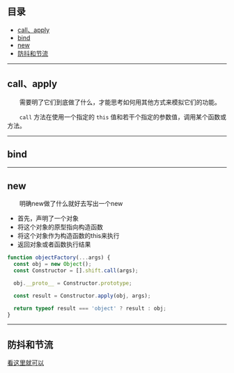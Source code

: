 ## **目录**
- [call、apply](#call-apply)
- [bind](#bind)
- [new](#new)
- [防抖和节流](#debounce-throttle)
---
## <span id="call-apply">**call、apply**</span>

&emsp;&emsp;需要明了它们到底做了什么，才能思考如何用其他方式来模拟它们的功能。

&emsp;&emsp;`call` 方法在使用一个指定的 `this` 值和若干个指定的参数值，调用某个函数或方法。

---
## <span id="bind">**bind**</span>


---
## <span id="new">**new**</span>

&emsp;&emsp;明确new做了什么就好去写出一个new
- 首先，声明了一个对象
- 将这个对象的原型指向构造函数
- 将这个对象作为构造函数的this来执行
- 返回对象或者函数执行结果

```js
function objectFactory(...args) {
  const obj = new Object();
  const Constructor = [].shift.call(args);

  obj.__proto__ = Constructor.prototype;

  const result = Constructor.apply(obj, args);

  return typeof result === 'object' ? result : obj;
}
```

---
## <span id="debounce-throttle">**防抖和节流**</span>
[看这里就可以](./5、防抖和节流.md)
